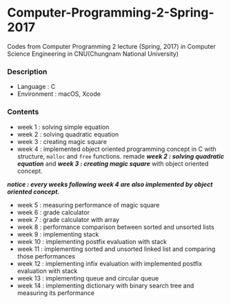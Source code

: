 # Computer-Programming-2-Spring-2017
Codes from Computer Programming 2 lecture (Spring, 2017) in Computer Science Engineering in CNU(Chungnam National University)

### Description
+ Language : C
+ Environment : macOS, Xcode

### Contents
+ week 1 : solving simple equation
+ week 2 : solving quadratic equation
+ week 3 : creating magic square
+ week 4 : implemented object oriented programming concept in C with structure, `malloc` and `free` functions. remade ***week 2 : solving quadratic equation*** and ***week 3 : creating magic square*** with object oriented concept.  

***notice : every weeks following week 4 are also implemented by object oriented concept.***

+ week 5 : measuring performance of magic square
+ week 6 : grade calculator
+ week 7 : grade calculator with array
+ week 8 : performance comparison between sorted and unsorted lists
+ week 9 : implementing stack
+ week 10 : implementing postfix evaluation with stack
+ week 11 : implementing sorted and unsorted linked list and comparing those performances
+ week 12 : implementing infix evaluation with implemented postfix evaluation with stack
+ week 13 : implementing queue and circular queue
+ week 14 : implementing dictionary with binary search tree and measuring its performance
